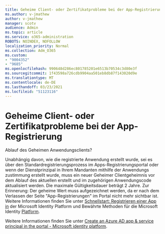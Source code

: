 ```yaml
---
title: Geheime Client- oder Zertifikatprobleme bei der App-Registrierung
ms.author: v-jmathew
author: v-jmathew
manager: scotv
audience: Admin
ms.topic: article
ms.service: o365-administration
ROBOTS: NOINDEX, NOFOLLOW
localization_priority: Normal
ms.collection: Adm_O365
ms.custom:
- "9004352"
- "9685"
ms.openlocfilehash: 990648d286ec801785201e6513b70534c3d80e3f
ms.sourcegitcommit: 1f43598a726cdb9904aa501eb8db87f143020d9e
ms.translationtype: MT
ms.contentlocale: de-DE
ms.lasthandoff: 03/23/2021
ms.locfileid: "51123116"
---
```

# <a name="app-registration-client-secret-or-certificate-issues"></a>Geheime Client- oder Zertifikatprobleme bei der App-Registrierung

Ablauf des Geheimen Anwendungsclients?

Unabhängig davon, wie die registrierte Anwendung erstellt wurde, sei es über den Standardregistrierungsprozess im Apps-Registrierungsportal oder wenn der Dienstprinzipal in Ihrem Mandanten mithilfe der Anwendungs zustimmung erstellt wurde, muss ein neuer Geheimer Clientgeheimnis vor dem Ablauf des aktuellen erstellt und im zugehörigen Anwendungscode aktualisiert werden. Die maximale Gültigkeitsdauer beträgt 2 Jahre. Zur Erinnerung: Der geheime Wert muss aufgezeichnet werden, da er nach dem Verlassen der Seite "App-Registrierungen" im Portal nicht mehr sichtbar ist. Weitere Informationen finden Sie unter [Schnellstart: Registrieren einer App in](https://docs.microsoft.com/azure/active-directory/develop/quickstart-register-app) der Microsoft Identity Platform und Bewährte Methoden für die Microsoft Identity [Platform](https://docs.microsoft.com/azure/active-directory/develop/identity-platform-integration-checklist#security).

Weitere Informationen finden Sie unter [Create an Azure AD app & service principal in the portal - Microsoft identity platform](https://docs.microsoft.com/azure/active-directory/develop/howto-create-service-principal-portal).
